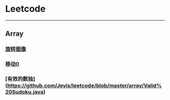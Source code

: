 # Leetcode

------
## Array

### [旋转图像](https://github.com/Jevis/leetcode/blob/master/array/Rotate%20Image.java)
### [移动0](https://github.com/Jevis/leetcode/blob/master/array/Move%20Zero.java)
### [有效的数独] (https://github.com/Jevis/leetcode/blob/master/array/Valid%20Sudoku.java)